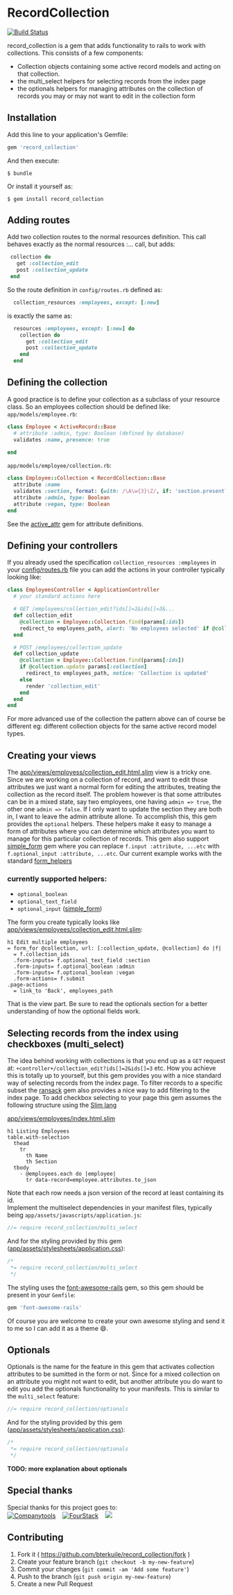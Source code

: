 # RecordCollection
[<img src="https://secure.travis-ci.org/bterkuile/record_collection.png?branch=master" alt="Build Status" />](http://travis-ci.org/bterkuile/record_collection)

record\_collection is a gem that adds functionality to rails to work
with collections. This consists of a few components:

* Collection objects containing some active record models and acting on
  that collection.
* the multi\_select helpers for selecting records from the index page
* the optionals helpers for managing attributes on the collection of
  records you may or may not want to edit in the collection form

## Installation

Add this line to your application's Gemfile:

```ruby
gem 'record_collection'
```

And then execute:

    $ bundle

Or install it yourself as:

    $ gem install record_collection

## Adding routes
Add two collection routes to the normal resources definition.
This call behaves exactly as the normal resources :... call,
but adds:
```ruby
 collection do
   get :collection_edit
   post :collection_update
 end
```
So the route definition in `config/routes.rb` defined as:
```ruby
  collection_resources :employees, except: [:new]
```
is exactly the same as:
```ruby
  resources :employees, except: [:new] do
    collection do
      get :collection_edit
      post :collection_update
    end
  end
```

## Defining the collection
A good practice is to define your collection as a subclass of your
resource class. So an employees collection should be defined like:
`app/models/employee.rb`:
```ruby
class Employee < ActiveRecord::Base
  # attribute :admin, type: Boolean (defined by database)
  validates :name, presence: true

end
```
`app/models/employee/collection.rb`:
```ruby
class Employee::Collection < RecordCollection::Base
  attribute :name
  validates :section, format: {with: /\A\w{3}\Z/, if: 'section.present?' }
  attribute :admin, type: Boolean
  attribute :vegan, type: Boolean
end
```
See the [active_attr](https://github.com/cgriego/active_attr) gem for
attribute definitions.

## Defining your controllers
If you already used the specification `collection_resources :employees` in
your [config/routes.rb](spec/dummy/config/routes.rb) file you can add
the actions in your controller typically looking like:
```ruby
class EmployeesController < ApplicationController
  # your standard actions here

  # GET /employees/collection_edit?ids[]=1&ids[]=3&...
  def collection_edit
    @collection = Employee::Collection.find(params[:ids])
    redirect_to employees_path, alert: 'No employees selected' if @collection.empty?
  end

  # POST /employees/collection_update
  def collection_update
    @collection = Employee::Collection.find(params[:ids])
    if @collection.update params[:collection]
      redirect_to employees_path, notice: 'Collection is updated'
    else
      render 'collection_edit'
    end
  end  
end
```
For more advanced use of the collection the pattern above can of course
be different eg: different collection objects for the same active record
model types.

## Creating your views
The
[app/views/employess/collection_edit.html.slim](spec/dummy/app/views/employees/collection_edit.html.slim) view is a tricky one.
Since we are working on a collection of record, and want to edit those
attributes we just want a normal form for editing the attributes,
treating the collection as the record itself. The problem however is
that some attributes can be in a mixed state, say two employees, one
having `admin => true`, the other one `admin => false`. If I only want
to update the section they are both in, I want to leave the admin
attribute allone. To accomplish this, this gem provides the `optional`
helpers. These helpers make it easy to manage a form of attributes where
you can determine which attributes you want to manage for this
particular collection of records. This gem also support [simple_form](https://github.com/plataformatec/simple_form)
gem where you can replace `f.input :attribute, ...etc` with
`f.optional_input :attribute, ...etc`. Our current example works with
the standard [form_helpers](http://guides.rubyonrails.org/form_helpers.html)<br>
### currently supported helpers:
* `optional_boolean`
* `optional_text_field`
* `optional_input` ([simple_form](https://github.com/plataformatec/simple_form))

The form you create typically looks like [app/views/employees/collection_edit.html.slim](spec/dummy/app/views/employees/collection_edit.html.slim):
```slim
h1 Edit multiple employees
= form_for @collection, url: [:collection_update, @collection] do |f|
  = f.collection_ids
  .form-inputs= f.optional_text_field :section
  .form-inputs= f.optional_boolean :admin
  .form-inputs= f.optional_boolean :vegan
  .form-actions= f.submit
.page-actions
  = link_to 'Back', employees_path
```

That is the view part. Be sure to read the optionals section for a
better understanding of how the optional fields work.

## Selecting records from the index using checkboxes (multi_select)
The idea behind working with collections is that you end up as a `GET` request at:
`+controller+/collection_edit?ids[]=2&ids[]=3` etc. How you achieve this
is totally up to yourself, but this gem provides you with a nice
standard way of selecting records from the index page. To filter records
to a specific subset the [ransack](https://github.com/activerecord-hackery/ransack)
gem also provides a nice way to add filtering to the index page. To add
checkbox selecting to your page this gem assumes the following
structure using the [Slim lang](http://slim-lang.com/)

[app/views/employees/index.html.slim](spec/dummy/app/views/employees/index.html.slim)
```slim
h1 Listing Employees
table.with-selection
  thead
    tr
      th Name
      th Section
  tbody
    - @employees.each do |employee|
      tr data-record=employee.attributes.to_json
```
Note that each row needs a json version of the record at least
containing its id.<br>
Implement the multiselect dependencies in your manifest files, typically
being `app/assets/javascripts/application.js`:
```javascript
//= require record_collection/multi_select
```
And for the styling provided by this gem ([app/assets/stylesheets/application.css](spec/dummy/app/assets/stylesheets/application.css.sass)):
```css
/*
 *= require record_collection/multi_select
 */
```
The styling uses the [font-awesome-rails](http://fortawesome.github.io/Font-Awesome/) gem, so this gem should be
present in your `Gemfile`:
```ruby
gem 'font-awesome-rails'
```
Of course you are welcome to create your own awesome styling and send it
to me so I can add it as a theme :smile:.

## Optionals
Optionals is the name for the feature in this gem that activates
collection attributes to be sumitted in the form or not. Since for a
mixed collection on an attribute you might not want to edit, but another
attribute you do want to edit you add the optionals functionality to
your manifests. This is similar to the `multi_select` feature:
```javascript
//= require record_collection/optionals
```
And for the styling provided by this gem ([app/assets/stylesheets/application.css](spec/dummy/app/assets/stylesheets/application.css.sass)):
```css
/*
 *= require record_collection/optionals
 */
```

**TODO: more explanation about optionals**

## Special thanks

Special thanks for this project goes to:<br>
<a href="http://companytools.nl/" target="_blank"><img src="http://companytools.nl/assets/logo2-f5f9a19c745e753a4d52b5c0a1a7c6d7.png" alt="Companytools"></a>
&nbsp;&nbsp;
<a href="http://fourstack.nl" target="_blank"><img src="http://fourstack.nl/logo1.png" alt="FourStack"></a>
&nbsp;&nbsp;
<a href="http://www.kpn.com" target="_blank"><img src="http://www.kpn.com/ss/Satellite/yavUnLl8hN7yMh6Gh2IPWqYD60HbUkXsNK4iD8PcUpR0bnBXyZZtwQUuCgSUG72CJE/MungoBlobs/kpn_logo.png"></a>

## Contributing

1. Fork it ( https://github.com/bterkuile/record_collection/fork )
2. Create your feature branch (`git checkout -b my-new-feature`)
3. Commit your changes (`git commit -am 'Add some feature'`)
4. Push to the branch (`git push origin my-new-feature`)
5. Create a new Pull Request
